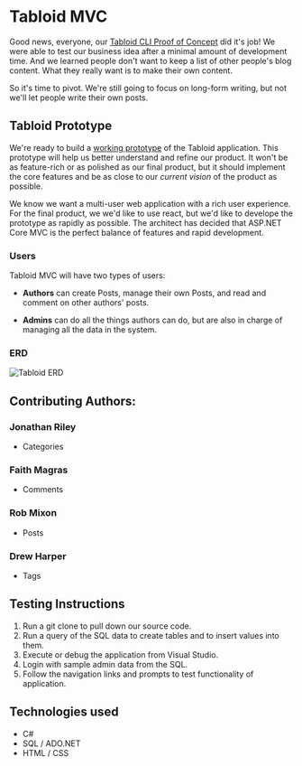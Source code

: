 # Tabloid MVC

Good news, everyone, our [Tabloid CLI Proof of Concept](https://github.com/nashville-software-school/TabloidCLI) did it's job! We were able to test our business idea after a minimal amount of development time. And we learned people don't want to keep a list of other people's blog content. What they really want is to make their own content.

So it's time to pivot. We're still going to focus on long-form writing, but not we'll let people write their own posts.

## Tabloid Prototype

We're ready to build a [working prototype](https://en.wikipedia.org/wiki/Prototype) of the Tabloid application. This prototype will help us better understand and refine our product. It won't be as feature-rich or as polished as our final product, but it should implement the core features and be as close to our _current vision_ of the product as possible. 

We know we want a multi-user web application with a rich user experience. For the final product, we we'd like to use react, but we'd like to develope the prototype as rapidly as possible. The architect has decided that ASP<span>.NET</span> Core MVC is the perfect balance of features and rapid development.

### Users

Tabloid MVC will have two types of users:

* **Authors** can create Posts, manage their own Posts, and read and comment on other authors' posts.

* **Admins** can do all the things authors can do, but are also in charge of managing all the data in the system.

### ERD

![Tabloid ERD](./Tabloid.png)

## Contributing Authors:
### Jonathan Riley 
- Categories
### Faith Magras
- Comments
### Rob Mixon
- Posts 
### Drew Harper
- Tags 

## Testing Instructions 
1. Run a git clone to pull down our source code. 
2. Run a query of the SQL data to create tables and to insert values into them. 
3. Execute or debug the application from Visual Studio.
4. Login with sample admin data from the SQL. 
5. Follow the navigation links and prompts to test functionality of application. 

## Technologies used
* C#
* SQL / ADO.NET
* HTML / CSS
